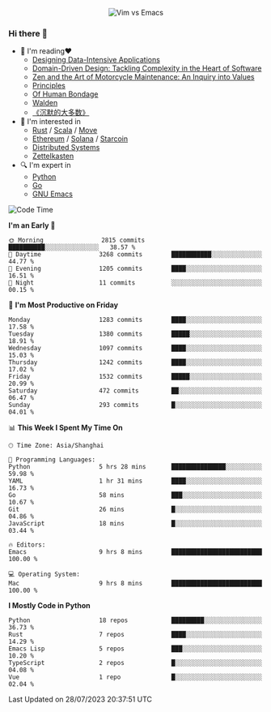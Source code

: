 <p align="center">
    <img src="https://gist.githubusercontent.com/coldnight/e696baffb094e71c96cb302118878eae/raw/40ea5053a6f66cc65f90f437e4173497da225958/banner.gif" alt="Vim vs Emacs" />
</p>

### Hi there 👋

- 📖 I'm reading❤️
    + [Designing Data-Intensive Applications](https://www.oreilly.com/library/view/designing-data-intensive-applications/9781491903063/)
    + [Domain-Driven Design: Tackling Complexity in the Heart of Software](https://www.dddcommunity.org/book/evans_2003/)
    + [Zen and the Art of Motorcycle Maintenance: An Inquiry into Values](https://en.wikipedia.org/wiki/Zen_and_the_Art_of_Motorcycle_Maintenance)
    + [Principles](https://www.principles.com/)
    + [Of Human Bondage](https://en.wikipedia.org/wiki/Of_Human_Bondage)
    + [Walden](https://en.wikipedia.org/wiki/Walden)
    + [《沉默的大多数》](https://en.wikipedia.org/wiki/Silent_majority)
- 🌱 I'm interested in
    + [Rust](https://www.rust-lang.org/) / [Scala](https://www.scala-lang.org/) / [Move](https://github.com/move-language/move/)
    + [Ethereum](https://ethereum.org/en/) / [Solana](https://solana.com/) / [Starcoin](https://github.com/starcoinorg/starcoin)
	+ [Distributed Systems](https://www.linuxzen.com/notes/topics/20200320174417_%E5%88%86%E5%B8%83%E5%BC%8F/)
	+ [Zettelkasten](https://www.linuxzen.com/notes/notes/20220120080920-slip_box/)
- 🔍 I'm expert in
    + [Python](https://www.python.org/)
    + [Go](https://go.dev/)
    + [GNU Emacs](https://www.gnu.org/software/emacs/)

<!--START_SECTION:waka-->
![Code Time](http://img.shields.io/badge/Code%20Time-2%2C261%20hrs%2019%20mins-blue)

**I'm an Early 🐤** 

```text
🌞 Morning                2815 commits        ██████████░░░░░░░░░░░░░░░   38.57 % 
🌆 Daytime                3268 commits        ███████████░░░░░░░░░░░░░░   44.77 % 
🌃 Evening                1205 commits        ████░░░░░░░░░░░░░░░░░░░░░   16.51 % 
🌙 Night                  11 commits          ░░░░░░░░░░░░░░░░░░░░░░░░░   00.15 % 
```
📅 **I'm Most Productive on Friday** 

```text
Monday                   1283 commits        ████░░░░░░░░░░░░░░░░░░░░░   17.58 % 
Tuesday                  1380 commits        █████░░░░░░░░░░░░░░░░░░░░   18.91 % 
Wednesday                1097 commits        ████░░░░░░░░░░░░░░░░░░░░░   15.03 % 
Thursday                 1242 commits        ████░░░░░░░░░░░░░░░░░░░░░   17.02 % 
Friday                   1532 commits        █████░░░░░░░░░░░░░░░░░░░░   20.99 % 
Saturday                 472 commits         ██░░░░░░░░░░░░░░░░░░░░░░░   06.47 % 
Sunday                   293 commits         █░░░░░░░░░░░░░░░░░░░░░░░░   04.01 % 
```


📊 **This Week I Spent My Time On** 

```text
🕑︎ Time Zone: Asia/Shanghai

💬 Programming Languages: 
Python                   5 hrs 28 mins       ███████████████░░░░░░░░░░   59.98 % 
YAML                     1 hr 31 mins        ████░░░░░░░░░░░░░░░░░░░░░   16.73 % 
Go                       58 mins             ███░░░░░░░░░░░░░░░░░░░░░░   10.67 % 
Git                      26 mins             █░░░░░░░░░░░░░░░░░░░░░░░░   04.86 % 
JavaScript               18 mins             █░░░░░░░░░░░░░░░░░░░░░░░░   03.44 % 

🔥 Editors: 
Emacs                    9 hrs 8 mins        █████████████████████████   100.00 % 

💻 Operating System: 
Mac                      9 hrs 8 mins        █████████████████████████   100.00 % 
```

**I Mostly Code in Python** 

```text
Python                   18 repos            █████████░░░░░░░░░░░░░░░░   36.73 % 
Rust                     7 repos             ████░░░░░░░░░░░░░░░░░░░░░   14.29 % 
Emacs Lisp               5 repos             ███░░░░░░░░░░░░░░░░░░░░░░   10.20 % 
TypeScript               2 repos             █░░░░░░░░░░░░░░░░░░░░░░░░   04.08 % 
Vue                      1 repo              █░░░░░░░░░░░░░░░░░░░░░░░░   02.04 % 
```




 Last Updated on 28/07/2023 20:37:51 UTC
<!--END_SECTION:waka-->
